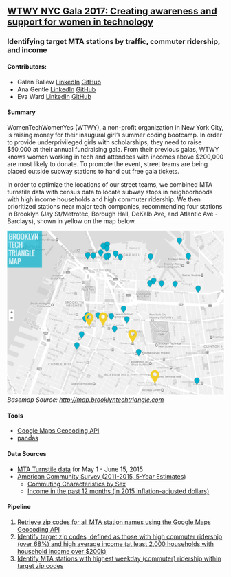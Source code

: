 ## [WTWY NYC Gala 2017: Creating awareness and support for women in technology](https://github.com/emw1687/metis_projects/blob/master/benson/Presentation.pdf)
### Identifying target MTA stations by traffic, commuter ridership, and income

#### Contributors:
* Galen Ballew [LinkedIn](https://www.linkedin.com/in/galenballew) [GitHub](https://github.com/galenballew)
* Ana Gentle [LinkedIn](https://www.linkedin.com/in/ana-elisa-gentle-96262891/en) [GitHub](https://github.com/anaelisagentle)
* Eva Ward [LinkedIn](https://www.linkedin.com/in/eva-ward) [GitHub](https://github.com/emw1687)

#### Summary
WomenTechWomenYes (WTWY), a non-profit organization in New York City, is raising money for their inaugural girl’s summer coding bootcamp. In order to provide underprivileged girls with scholarships, they need to raise $50,000 at their annual fundraising gala. From their previous galas, WTWY knows women working in tech and attendees with incomes above $200,000 are most likely to donate. To promote the event, street teams are being placed outside subway stations to hand out free gala tickets.

In order to optimize the locations of our street teams, we combined MTA turnstile data with census data to locate subway stops in neighborhoods with high income households and high commuter ridership. We then prioritized stations near major tech companies, recommending four stations in Brooklyn (Jay St/Metrotec, Borough Hall, DeKalb Ave, and Atlantic Ave - Barclays), shown in yellow on the map below.

![Map](figures/map.png)
_Basemap Source: http://map.brooklyntechtriangle.com_

#### Tools
* [Google Maps Geocoding API](https://developers.google.com/maps/documentation/geocoding/start)
* [pandas](http://pandas.pydata.org/)

#### Data Sources
* [MTA Turnstile data](http://web.mta.info/developers/turnstile.html) for May 1 - June 15, 2015
* [American Community Survey (2011-2015, 5-Year Estimates)](https://factfinder.census.gov/faces/nav/jsf/pages/searchresults.xhtml?refresh=t)
  * [Commuting Characteristics by Sex](https://factfinder.census.gov/faces/tableservices/jsf/pages/productview.xhtml?pid=ACS_15_5YR_S0801&prodType=table)
  * [Income in the past 12 months (in 2015 inflation-adjusted dollars)](https://factfinder.census.gov/faces/tableservices/jsf/pages/productview.xhtml?pid=ACS_15_5YR_S1901&prodType=table)

#### Pipeline
1. [Retrieve zip codes for all MTA station names using the Google Maps Geocoding API](https://github.com/emw1687/metis_projects/blob/master/benson/01_zip_codes.ipynb)
2. [Identify target zip codes, defined as those with high commuter ridership (over 68%) and high average income (at least 2,000 households with household income over $200k)](https://github.com/emw1687/metis_projects/blob/master/benson/02_census_eda.ipynb)
3. [Identify MTA stations with highest weekday (commuter) ridership within target zip codes](https://github.com/emw1687/metis_projects/blob/master/benson/03_mta_turnstiles_eda.ipynb)
